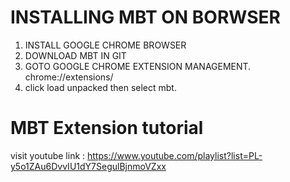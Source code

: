 # INSTALLING MBT ON BORWSER 
1. INSTALL GOOGLE CHROME BROWSER
2. DOWNLOAD MBT IN GIT
3. GOTO GOOGLE CHROME EXTENSION MANAGEMENT. chrome://extensions/
4. click load unpacked then select mbt.

# MBT Extension tutorial
visit youtube link : https://www.youtube.com/playlist?list=PL-y5o1ZAu6DvvIU1dY7SegulBjnmoVZxx



